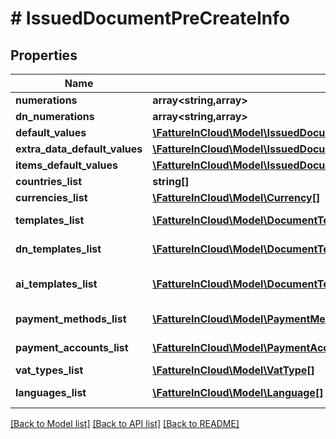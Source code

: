 # # IssuedDocumentPreCreateInfo

## Properties

Name | Type | Description | Notes
------------ | ------------- | ------------- | -------------
**numerations** | **array<string,array>** |  | [optional]
**dn_numerations** | **array<string,array>** |  | [optional]
**default_values** | [**\FattureInCloud\Model\IssuedDocumentPreCreateInfoDefaultValues**](IssuedDocumentPreCreateInfoDefaultValues.md) |  | [optional]
**extra_data_default_values** | [**\FattureInCloud\Model\IssuedDocumentPreCreateInfoExtraDataDefaultValues**](IssuedDocumentPreCreateInfoExtraDataDefaultValues.md) |  | [optional]
**items_default_values** | [**\FattureInCloud\Model\IssuedDocumentPreCreateInfoItemsDefaultValues**](IssuedDocumentPreCreateInfoItemsDefaultValues.md) |  | [optional]
**countries_list** | **string[]** | Countries list. | [optional]
**currencies_list** | [**\FattureInCloud\Model\Currency[]**](Currency.md) | Currencies list. | [optional]
**templates_list** | [**\FattureInCloud\Model\DocumentTemplate[]**](DocumentTemplate.md) | Document templates list. | [optional]
**dn_templates_list** | [**\FattureInCloud\Model\DocumentTemplate[]**](DocumentTemplate.md) | Delivery note templates list. | [optional]
**ai_templates_list** | [**\FattureInCloud\Model\DocumentTemplate[]**](DocumentTemplate.md) | Accompanying invoice templates list. | [optional]
**payment_methods_list** | [**\FattureInCloud\Model\PaymentMethod[]**](PaymentMethod.md) | Payment methods list. | [optional]
**payment_accounts_list** | [**\FattureInCloud\Model\PaymentAccount[]**](PaymentAccount.md) | Payment accounts list. | [optional]
**vat_types_list** | [**\FattureInCloud\Model\VatType[]**](VatType.md) | Vat types list. | [optional]
**languages_list** | [**\FattureInCloud\Model\Language[]**](Language.md) | Languages list. | [optional]

[[Back to Model list]](../../README.md#models) [[Back to API list]](../../README.md#endpoints) [[Back to README]](../../README.md)
